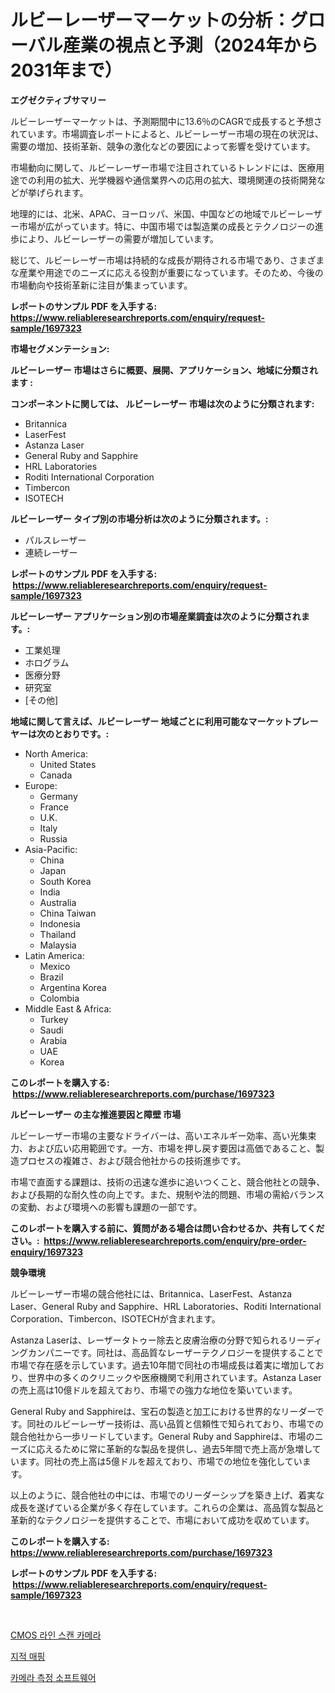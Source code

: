 <p><h1>ルビーレーザーマーケットの分析：グローバル産業の視点と予測（2024年から2031年まで）</h1></p><p><strong>エグゼクティブサマリー</strong></p>
<p><p>ルビーレーザーマーケットは、予測期間中に13.6％のCAGRで成長すると予想されています。市場調査レポートによると、ルビーレーザー市場の現在の状況は、需要の増加、技術革新、競争の激化などの要因によって影響を受けています。</p><p>市場動向に関して、ルビーレーザー市場で注目されているトレンドには、医療用途での利用の拡大、光学機器や通信業界への応用の拡大、環境関連の技術開発などが挙げられます。</p><p>地理的には、北米、APAC、ヨーロッパ、米国、中国などの地域でルビーレーザー市場が広がっています。特に、中国市場では製造業の成長とテクノロジーの進歩により、ルビーレーザーの需要が増加しています。</p><p>総じて、ルビーレーザー市場は持続的な成長が期待される市場であり、さまざまな産業や用途でのニーズに応える役割が重要になっています。そのため、今後の市場動向や技術革新に注目が集まっています。</p></p>
<p><strong>レポートのサンプル PDF を入手する: <a href="https://www.reliableresearchreports.com/enquiry/request-sample/1697323">https://www.reliableresearchreports.com/enquiry/request-sample/1697323</a></strong></p>
<p><strong>市場セグメンテーション:</strong></p>
<p><strong> ルビーレーザー 市場はさらに概要、展開、アプリケーション、地域に分類されます :</strong></p>
<p><strong>コンポーネントに関しては、 ルビーレーザー 市場は次のように分類されます: &nbsp;</strong></p>
<p><ul><li>Britannica</li><li>LaserFest</li><li>Astanza Laser</li><li>General Ruby and Sapphire</li><li>HRL Laboratories</li><li>Roditi International Corporation</li><li>Timbercon</li><li>ISOTECH</li></ul></p>
<p><strong> ルビーレーザー タイプ別の市場分析は次のように分類されます。:</strong></p>
<p><ul><li>パルスレーザー</li><li>連続レーザー</li></ul></p>
<p><strong>レポートのサンプル PDF を入手する: &nbsp;<a href="https://www.reliableresearchreports.com/enquiry/request-sample/1697323">https://www.reliableresearchreports.com/enquiry/request-sample/1697323</a></strong></p>
<p><strong> ルビーレーザー アプリケーション別の市場産業調査は次のように分類されます。:</strong></p>
<p><ul><li>工業処理</li><li>ホログラム</li><li>医療分野</li><li>研究室</li><li>[その他]</li></ul></p>
<p><strong>地域に関して言えば、ルビーレーザー 地域ごとに利用可能なマーケットプレーヤーは次のとおりです。:</strong></p>
<p><ul>
    <li>
        North America:
        <ul>
            <li>United States</li>
            <li>Canada</li>
        </ul>
    </li>
    <li>
        Europe:
        <ul>
            <li>Germany</li>
            <li>France</li>
            <li>U.K.</li>
            <li>Italy</li>
            <li>Russia</li>
        </ul>
    </li>
    <li>
        Asia-Pacific:
        <ul>
            <li>China</li>
            <li>Japan</li>
            <li>South Korea</li>
            <li>India</li>
            <li>Australia</li>
            <li>China Taiwan</li>
            <li>Indonesia</li>
            <li>Thailand</li>
            <li>Malaysia</li>
        </ul>
    </li>
    <li>
        Latin America:
        <ul>
            <li>Mexico</li>
            <li>Brazil</li>
            <li>Argentina Korea</li>
            <li>Colombia</li>
        </ul>
    </li>
    <li>
        Middle East & Africa:
        <ul>
            <li>Turkey</li>
            <li>Saudi</li>
            <li>Arabia</li>
            <li>UAE</li>
            <li>Korea</li>
        </ul>
    </li>
    </ul></p>
<p><strong>このレポートを購入する: &nbsp;<a href="https://www.reliableresearchreports.com/purchase/1697323">https://www.reliableresearchreports.com/purchase/1697323</a></strong></p>
<p><strong>ルビーレーザー の主な推進要因と障壁 市場</strong></p>
<p><p>ルビーレーザー市場の主要なドライバーは、高いエネルギー効率、高い光集束力、および広い応用範囲です。一方、市場を押し戻す要因は高価であること、製造プロセスの複雑さ、および競合他社からの技術進歩です。</p><p>市場で直面する課題は、技術の迅速な進歩に追いつくこと、競合他社との競争、および長期的な耐久性の向上です。また、規制や法的問題、市場の需給バランスの変動、および環境への影響も課題の一部です。</p></p>
<p><strong>このレポートを購入する前に、質問がある場合は問い合わせるか、共有してください。:&nbsp; <a href="https://www.reliableresearchreports.com/enquiry/pre-order-enquiry/1697323">https://www.reliableresearchreports.com/enquiry/pre-order-enquiry/1697323</a></strong></p>
<p><strong>競争環境</strong></p>
<p><p>ルビーレーザー市場の競合他社には、Britannica、LaserFest、Astanza Laser、General Ruby and Sapphire、HRL Laboratories、Roditi International Corporation、Timbercon、ISOTECHが含まれます。</p><p>Astanza Laserは、レーザータトゥー除去と皮膚治療の分野で知られるリーディングカンパニーです。同社は、高品質なレーザーテクノロジーを提供することで市場で存在感を示しています。過去10年間で同社の市場成長は着実に増加しており、世界中の多くのクリニックや医療機関で利用されています。Astanza Laserの売上高は10億ドルを超えており、市場での強力な地位を築いています。</p><p>General Ruby and Sapphireは、宝石の製造と加工における世界的なリーダーです。同社のルビーレーザー技術は、高い品質と信頼性で知られており、市場での競合他社から一歩リードしています。General Ruby and Sapphireは、市場のニーズに応えるために常に革新的な製品を提供し、過去5年間で売上高が急増しています。同社の売上高は5億ドルを超えており、市場での地位を強化しています。</p><p>以上のように、競合他社の中には、市場でのリーダーシップを築き上げ、着実な成長を遂げている企業が多く存在しています。これらの企業は、高品質な製品と革新的なテクノロジーを提供することで、市場において成功を収めています。</p></p>
<p><strong>このレポートを購入する: &nbsp; <a href="https://www.reliableresearchreports.com/purchase/1697323">https://www.reliableresearchreports.com/purchase/1697323</a></strong></p>
<p><strong>レポートのサンプル PDF を入手する: &nbsp;<a href="https://www.reliableresearchreports.com/enquiry/request-sample/1697323">https://www.reliableresearchreports.com/enquiry/request-sample/1697323</a></strong><strong></strong></p>
<p>&nbsp;</p>
<p><p><a href="https://github.com/fernandotryO5lson96765/Market-Research-Report-List-1/blob/main/76723537050.md">CMOS 라인 스캔 카메라</a></p><p><a href="https://github.com/CliftonFisher9067/Market-Research-Report-List-1/blob/main/25837637049.md">지적 매핑</a></p><p><a href="https://github.com/xvz497517413/Market-Research-Report-List-1/blob/main/81117497051.md">카메라 측정 소프트웨어</a></p></p>
